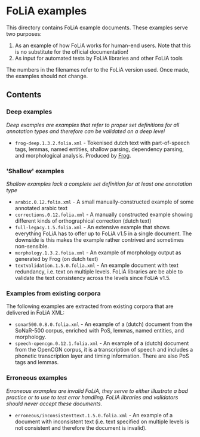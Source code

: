 # FoLiA examples

This directory contains FoLiA example documents. These examples serve two purposes:

1) As an example of how FoLiA works for human-end users. Note that this is no substitute for the official documentation!
2) As input for automated tests by FoLiA libraries and other FoLiA tools

The numbers in the filenames refer to the FoLiA version used. Once made, the examples should not change.

## Contents

### Deep examples

*Deep examples are examples that refer to proper set definitions for all annotation types and therefore can be validated
on a deep level*

* ``frog-deep.1.3.2.folia.xml`` - Tokenised dutch text with part-of-speech tags, lemmas, named entities, shallow
    parsing, dependency parsing, and morphological analysis. Produced by
    [Frog](https://languagemachines.github.io/frog).

### 'Shallow' examples

*Shallow examples lack a complete set definition for at least one annotation type*

* ``arabic.0.12.folia.xml`` - A small manually-constructed example of some annotated arabic text
* ``corrections.0.12.folia.xml`` - A manually constructed example showing different kinds of orthographical correction (dutch text)
* ``full-legacy.1.5.folia.xml`` - An extensive example that shows everything FoLiA has to offer up to FoLiA v1.5 in a
    single document. The downside is this makes the example rather contrived and sometimes non-sensible.
* ``morphology.1.3.2.folia.xml`` - An example of morphology output as generated by Frog (on dutch text)
* ``textvalidation.1.5.0.folia.xml`` - An example document with text redundancy, i.e. text on multiple levels. FoLiA
    libraries are be able to validate the text consistency across the levels since FoLiA v1.5.

### Examples from existing corpora

The following examples are extracted from existing corpora that are delivered in FoLiA XML:

* ``sonar500.0.8.0.folia.xml`` - An example of a (dutch) document from the SoNaR-500 corpus, enriched with PoS, lemmas,
    named entities, and morphology.
* ``speech-opencgn.0.12.1.folia.xml`` - An example of a (dutch) document from the OpenCGN corpus, it is a transcription of speech and includes a phonetic transcription layer and timing information. There are also PoS tags and lemmas.


### Erroneous examples

*Erroneous examples are invalid FoLiA, they serve to either illustrate a bad practice or to use to test error handling.
FoLiA libraries and validators should never accept these documents.*

* ``erroneous/inconsistenttext.1.5.0.folia.xml`` - An example of a document with inconsistent text (i.e. text specified
    on multiple levels is not consistent and therefore the document is invalid).
